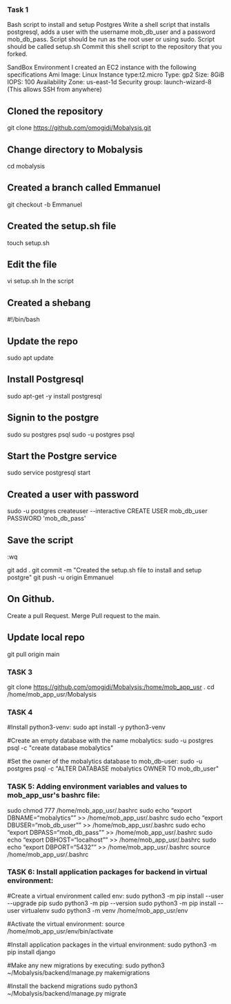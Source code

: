 ### Task 1
Bash script to install and setup Postgres
Write a shell script that installs postgresql, adds a user with the username mob_db_user and a password mob_db_pass. 
Script should be run as the root user or using sudo. 
Script should be called setup.sh 
Commit this shell script to the repository that you forked.

SandBox Environment
I created an EC2 instance with the following specifications
Ami Image: Linux
Instance type:t2.micro
Type: gp2 
Size: 8GiB
IOPS: 100
Availability Zone: us-east-1d
Security group: launch-wizard-8 (This allows SSH from anywhere)

## Cloned the repository 
git clone https://github.com/omogidi/Mobalysis.git

## Change directory to Mobalysis
cd mobalysis

## Created a branch called Emmanuel
git checkout -b Emmanuel

## Created the setup.sh file
touch setup.sh

## Edit the file
vi setup.sh
In the script
## Created a shebang
#!/bin/bash

## Update the repo
sudo apt update

## Install Postgresql
sudo apt-get -y install postgresql

## Signin to the postgre
sudo su postgres
psql
sudo -u postgres psql

## Start the Postgre service
sudo service postgresql start

## Created a user with password
sudo -u postgres createuser --interactive
CREATE USER mob_db_user PASSWORD 'mob_db_pass'

## Save the script
:wq

git add .
git commit -m "Created the setup.sh file to install and setup postgre"
git push -u origin Emmanuel


## On Github.
Create a pull Request.
Merge Pull request to the main.

## Update local repo
git pull origin main


### TASK 3
git clone https://github.com/omogidi/Mobalysis:/home/mob_app_usr .
cd /home/mob_app_usr/Mobalysis

### TASK 4
#Install python3-venv:
sudo apt install -y python3-venv

#Create an empty database with the name mobalytics:
sudo -u postgres psql -c "create database mobalytics"

#Set the owner of the mobalytics database to mob_db-user:
sudo -u postgres psql -c "ALTER DATABASE mobalytics OWNER TO mob_db_user"

### TASK 5: Adding environment variables and values to mob_app_usr's bashrc file:
sudo chmod 777 /home/mob_app_usr/.bashrc
sudo echo “export DBNAME=“mobalytics”” >> /home/mob_app_usr/.bashrc
sudo echo “export DBUSER=“mob_db_user”” >> /home/mob_app_usr/.bashrc
sudo echo “export DBPASS=“mob_db_pass”” >> /home/mob_app_usr/.bashrc
sudo echo “export DBHOST=“localhost”” >> /home/mob_app_usr/.bashrc
sudo echo “export DBPORT=“5432”” >> /home/mob_app_usr/.bashrc
source /home/mob_app_usr/.bashrc

### TASK 6: Install application packages for backend in virtual environment:
#Create a virtual environment called env:
sudo python3 -m pip install --user --upgrade pip
sudo python3 -m pip --version
sudo python3 -m pip install --user virtualenv
sudo python3 -m venv /home/mob_app_usr/env

#Activate the virtual environment:
source /home/mob_app_usr/env/bin/activate

#Install application packages in the virtual environment:
sudo python3 -m pip install django


#Make any new migrations by executing:
sudo python3 ~/Mobalysis/backend/manage.py makemigrations

#Install the backend migrations
sudo python3 ~/Mobalysis/backend/manage.py migrate
